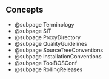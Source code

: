 ## Concepts

- @subpage Terminology
- @subpage SIT
- @subpage ProxyDirectory
- @subpage QualityGuidelines
- @subpage SourceTreeConventions
- @subpage InstallationConventions
- @subpage ToolBOSConf
- @subpage RollingReleases
